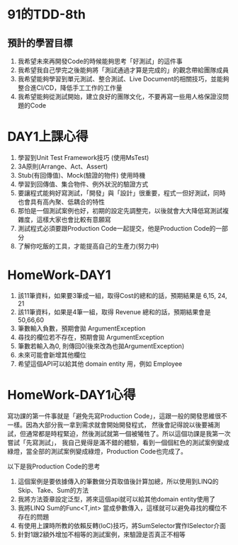 # 91的TDD-8th

## 預計的學習目標

1. 我希望未來再開發Code的時候能夠思考「好測試」的這件事
2. 我希望我自己學完之後能夠將「測試通過才算是完成的」的觀念帶給團隊成員
3. 我希望能夠學習到單元測試、整合測試、Live Document的相關技巧，並能夠整合進CI/CD，降低手工工作的工作量
4. 我希望能夠從測試開始，建立良好的團隊文化，不要再寫一些用人格保證沒問題的Code

# DAY1上課心得

1. 學習到Unit Test Framework技巧 (使用MsTest)
2. 3A原則(Arrange、Act、Assert)
3. Stub(有回傳值)、Mock(驗證的物件) 使用時機
4. 學習到回傳值、集合物件、例外狀況的驗證方式
5. 要讓程式能夠好寫測試，「開發」與「設計」很重要，程式一但好測試，同時也會具有高內聚、低耦合的特性
6. 那怕是一個測試案例也好，初期的設定先調整完，以後就會大大降低寫測試複雜度，這樣大家也會比較有意願寫
7. 測試程式必須要跟Production Code一起提交，他是Production Code的一部分
8. 了解你吃飯的工具，才能提高自己的生產力(努力中)


# HomeWork-DAY1

1. 該11筆資料，如果要3筆成一組，取得Cost的總和的話，預期結果是 6,15, 24, 21
2. 該11筆資料，如果是4筆一組，取得 Revenue 總和的話，預期結果會是 50,66,60
3. 筆數輸入負數，預期會拋 ArgumentException
4. 尋找的欄位若不存在，預期會拋 ArgumentException
5. 筆數若輸入為0, 則傳回0(後來改為也拋ArgumentException)
6. 未來可能會新增其他欄位
7. 希望這個API可以給其他 domain entity 用，例如 Employee


# HomeWork-DAY1心得

寫功課的第一件事就是「避免先寫Production Code」，這跟一般的開發思維很不一樣。因為大部分我一拿到需求就會開始開發程式，
然後會記得說以後要補測試，但通常都是時程緊迫，然後測試就第一個被犧牲了。所以這個功課是我第一次嘗試「先寫測試」，
我自己覺得是滿不錯的體驗，看到一個個紅色的測試案例變成綠燈，當全部的測試案例變成綠燈，Production Code也完成了。

以下是我Production Code的思考
1. 這個案例是要依據傳入的筆數做分頁取值後計算加總，所以使用到LINQ的Skip、Take、Sum的方法
2. 我將方法簽章設定泛型，將來這個api就可以給其他domain entity使用了
3. 我將LINQ Sum的Func<T,int> 當成參數傳入，這樣就可以避免尋找的欄位不存在的問題
4. 有使用上課時所教的依賴反轉(IoC)技巧，將SumSelector實作ISelector介面
5. 針對1跟2額外增加不相等的測試案例，來驗證是否真正不相等



